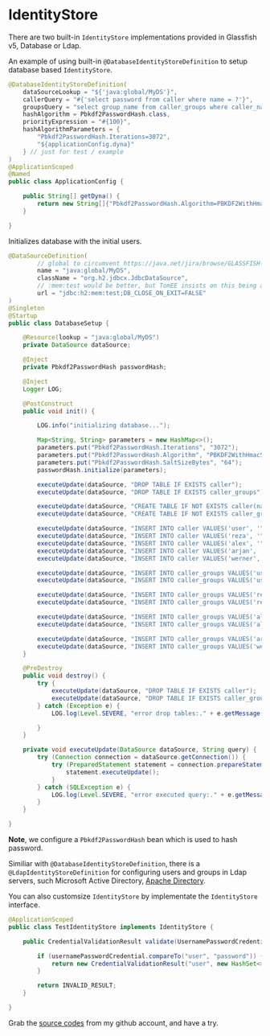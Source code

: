 # IdentityStore

There are two built-in `IdentityStore` implementations provided in Glassfish v5, Database or Ldap.

An example of using built-in `@DatabaseIdentityStoreDefinition` to setup database based `IdentityStore`.

```java
@DatabaseIdentityStoreDefinition(
    dataSourceLookup = "${'java:global/MyDS'}",
    callerQuery = "#{'select password from caller where name = ?'}",
    groupsQuery = "select group_name from caller_groups where caller_name = ?",
    hashAlgorithm = Pbkdf2PasswordHash.class,
    priorityExpression = "#{100}",
    hashAlgorithmParameters = {
        "Pbkdf2PasswordHash.Iterations=3072",
        "${applicationConfig.dyna}"
    } // just for test / example
)
@ApplicationScoped
@Named
public class ApplicationConfig {

    public String[] getDyna() {
        return new String[]{"Pbkdf2PasswordHash.Algorithm=PBKDF2WithHmacSHA512", "Pbkdf2PasswordHash.SaltSizeBytes=64"};
    }

}
```

Initializes database with the initial users.

```java
@DataSourceDefinition(
        // global to circumvent https://java.net/jira/browse/GLASSFISH-21447
        name = "java:global/MyDS",
        className = "org.h2.jdbcx.JdbcDataSource",
        // :mem:test would be better, but TomEE insists on this being a file
        url = "jdbc:h2:mem:test;DB_CLOSE_ON_EXIT=FALSE"
)
@Singleton
@Startup
public class DatabaseSetup {

    @Resource(lookup = "java:global/MyDS")
    private DataSource dataSource;

    @Inject
    private Pbkdf2PasswordHash passwordHash;

    @Inject
    Logger LOG;

    @PostConstruct
    public void init() {

        LOG.info("initializing database...");

        Map<String, String> parameters = new HashMap<>();
        parameters.put("Pbkdf2PasswordHash.Iterations", "3072");
        parameters.put("Pbkdf2PasswordHash.Algorithm", "PBKDF2WithHmacSHA512");
        parameters.put("Pbkdf2PasswordHash.SaltSizeBytes", "64");
        passwordHash.initialize(parameters);

        executeUpdate(dataSource, "DROP TABLE IF EXISTS caller");
        executeUpdate(dataSource, "DROP TABLE IF EXISTS caller_groups");

        executeUpdate(dataSource, "CREATE TABLE IF NOT EXISTS caller(name VARCHAR(64) PRIMARY KEY, password VARCHAR(255))");
        executeUpdate(dataSource, "CREATE TABLE IF NOT EXISTS caller_groups(caller_name VARCHAR(64), group_name VARCHAR(64))");

        executeUpdate(dataSource, "INSERT INTO caller VALUES('user', '" + passwordHash.generate("password".toCharArray()) + "')");
        executeUpdate(dataSource, "INSERT INTO caller VALUES('reza', '" + passwordHash.generate("secret1".toCharArray()) + "')");
        executeUpdate(dataSource, "INSERT INTO caller VALUES('alex', '" + passwordHash.generate("secret2".toCharArray()) + "')");
        executeUpdate(dataSource, "INSERT INTO caller VALUES('arjan', '" + passwordHash.generate("secret2".toCharArray()) + "')");
        executeUpdate(dataSource, "INSERT INTO caller VALUES('werner', '" + passwordHash.generate("secret2".toCharArray()) + "')");

        executeUpdate(dataSource, "INSERT INTO caller_groups VALUES('user', 'foo')");
        executeUpdate(dataSource, "INSERT INTO caller_groups VALUES('user', 'bar')");

        executeUpdate(dataSource, "INSERT INTO caller_groups VALUES('reza', 'foo')");
        executeUpdate(dataSource, "INSERT INTO caller_groups VALUES('reza', 'bar')");

        executeUpdate(dataSource, "INSERT INTO caller_groups VALUES('alex', 'foo')");
        executeUpdate(dataSource, "INSERT INTO caller_groups VALUES('alex', 'bar')");

        executeUpdate(dataSource, "INSERT INTO caller_groups VALUES('arjan', 'foo')");
        executeUpdate(dataSource, "INSERT INTO caller_groups VALUES('werner', 'foo')");
    }

    @PreDestroy
    public void destroy() {
        try {
            executeUpdate(dataSource, "DROP TABLE IF EXISTS caller");
            executeUpdate(dataSource, "DROP TABLE IF EXISTS caller_groups");
        } catch (Exception e) {
            LOG.log(Level.SEVERE, "error drop tables:." + e.getMessage());

        }
    }

    private void executeUpdate(DataSource dataSource, String query) {
        try (Connection connection = dataSource.getConnection()) {
            try (PreparedStatement statement = connection.prepareStatement(query)) {
                statement.executeUpdate();
            }
        } catch (SQLException e) {
            LOG.log(Level.SEVERE, "error executed query:." + e.getMessage());
        }
    }

}
```

**Note**, we configure a `Pbkdf2PasswordHash` bean which is used to hash password.

Similiar with `@DatabaseIdentityStoreDefinition`, there is a `@LdapIdentityStoreDefinition` for configuring users and groups in Ldap servers, such Microsoft Active Directory, [Apache Directory](http://directory.apache.org/).

You can also customsize `IdentityStore` by implementate the `IdentityStore` interface.

```java
@ApplicationScoped
public class TestIdentityStore implements IdentityStore {

    public CredentialValidationResult validate(UsernamePasswordCredential usernamePasswordCredential) {

        if (usernamePasswordCredential.compareTo("user", "password")) {
            return new CredentialValidationResult("user", new HashSet<>(asList("foo", "bar")));
        }

        return INVALID_RESULT;
    }

}
```

Grab the [source codes](https://github.com/hantsy/ee8-sandbox) from my github account, and have a try.

